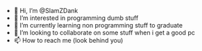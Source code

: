 - 👋 Hi, I’m @SlamZDank
- 👀 I’m interested in programming dumb stuff
- 🌱 I’m currently learning non programming stuff to graduate
- 💞️ I’m looking to collaborate on some stuff when i get a good pc
- 📫 How to reach me (look behind you)

<!---
Removing this cringe!
--->
